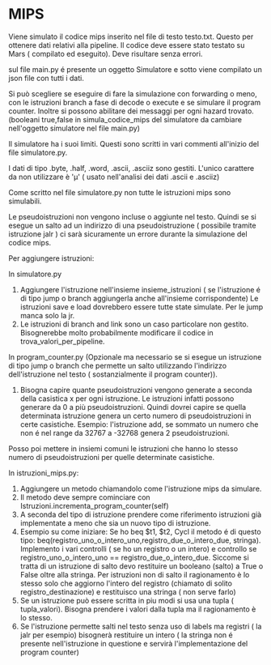 # MIPS

Viene simulato il codice mips inserito nel file di testo testo.txt. Questo per ottenere dati relativi alla pipeline.
Il codice deve essere stato testato su Mars ( compilato ed eseguito). Deve risultare senza errori.

sul file main.py é presente un oggetto Simulatore e sotto viene compilato un json file con tutti i dati.

Si può scegliere se eseguire di fare la simulazione con forwarding o meno, con le istruzioni branch a fase di decode o execute e se simulare il program counter.
Inoltre si possono abilitare dei messaggi per ogni hazard trovato.
(booleani true,false in simula_codice_mips del simulatore da cambiare nell'oggetto simulatore nel file main.py)

Il simulatore ha i suoi limiti. Questi sono scritti in vari commenti all'inizio del file simulatore.py.

I dati di tipo .byte, .half, .word, .ascii, .asciiz sono gestiti. L'unico carattere da non utilizzare è 'µ' ( usato nell'analisi dei dati .ascii e .asciiz)

Come scritto nel file simulatore.py non tutte le istruzioni mips sono simulabili.

Le pseudoistruzioni non vengono incluse o aggiunte nel testo. Quindi se si esegue un salto ad un indirizzo di una pseudoistruzione ( possibile tramite istruzione jalr ) ci sarà sicuramente un errore durante la simulazione del codice mips. 

Per aggiungere istruzioni:

In simulatore.py

1) Aggiungere l'istruzione nell'insieme insieme_istruzioni ( se l'istruzione é di tipo jump o branch aggiungerla anche all'insieme corrispondente)
Le istruzioni save e load dovrebbero essere tutte state simulate.
Per le jump manca solo la jr.
2) Le istruzioni di branch and link sono un caso particolare non gestito. Bisognerebbe molto probabilmente modificare il codice in trova_valori_per_pipeline. 

In program_counter.py
(Opzionale ma necessario se si esegue un istruzione di tipo jump o branch che permette un salto utilizzando l'indirizzo dell'istruzione nel testo ( sostanzialmente il program counter)).

1) Bisogna capire quante pseudoistruzioni vengono generate a seconda della casistica x per ogni istruzione. Le istruzioni infatti possono generare da 0 a più pseudoistruzioni. Quindi dovrei capire se quella determinata istruzione genera un certo numero di pseudoistruzioni in certe casistiche.
Esempio: l'istruzione add, se sommato un numero che non é nel range da 32767 a -32768 genera 2 pseudoistruzioni.

Posso poi mettere in insiemi comuni le istruzioni che hanno lo stesso numero di pseudoistruzioni per quelle determinate casistiche.

In istruzioni_mips.py:

  1) Aggiungere un metodo chiamandolo come l'istruzione mips da simulare.
  2) Il metodo deve sempre cominciare con Istruzioni.incrementa_program_counter(self) 
  3) A seconda del tipo di istruzione prendere come riferimento istruzioni già implementate a meno che sia un nuovo tipo di istruzione.
  4) Esempio su come iniziare: Se ho beq $t1, $t2, Cycl il metodo é di questo tipo: beq(registro_uno_o_intero_uno,registro_due_o_intero_due, stringa). Implemento i       vari controlli ( se ho un registro o un intero) e controllo se registro_uno_o_intero_uno == registro_due_o_intero_due. Siccome si tratta di un istruzione di salto     devo restituire un booleano (salto) a True o False oltre alla stringa. Per istruzioni non di salto il ragionamento è lo stesso solo che aggiorno l'intero del           registro (chiamato di solito registro_destinazione) e restituisco una stringa ( non serve farlo)
  5) Se un istruzione può essere scritta in piu modi si usa una tupla ( tupla_valori). Bisogna prendere i valori dalla tupla ma il ragionamento è lo stesso.
  6) Se l'istruzione permette salti nel testo senza uso di labels ma registri ( la jalr per esempio) bisognerà restituire un intero ( la stringa non é presente           nell'istruzione in questione e servirà l'implementazione del program counter)
 
